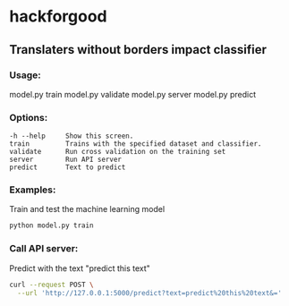 # hackforgood
## Translaters without borders impact classifier

### Usage:
  model.py train
  model.py validate
  model.py server
  model.py predict <text>

### Options:

  ```
  -h --help     Show this screen.
  train         Trains with the specified dataset and classifier.
  validate      Run cross validation on the training set
  server        Run API server
  predict       Text to predict
  ```
  
### Examples:

Train and test the machine learning model

```bash
python model.py train
```

### Call API server:

Predict with the text "predict this text"

```bash
curl --request POST \
  --url 'http://127.0.0.1:5000/predict?text=predict%20this%20text&='
```
